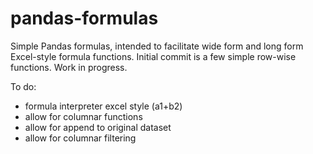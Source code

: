 # pandas-formulas
Simple Pandas formulas, intended to facilitate wide form and long form Excel-style formula functions.
Initial commit is a few simple row-wise functions.
Work in progress.

To do: 
- formula interpreter excel style (a1+b2)
- allow for columnar functions
- allow for append to original dataset
- allow for columnar filtering
